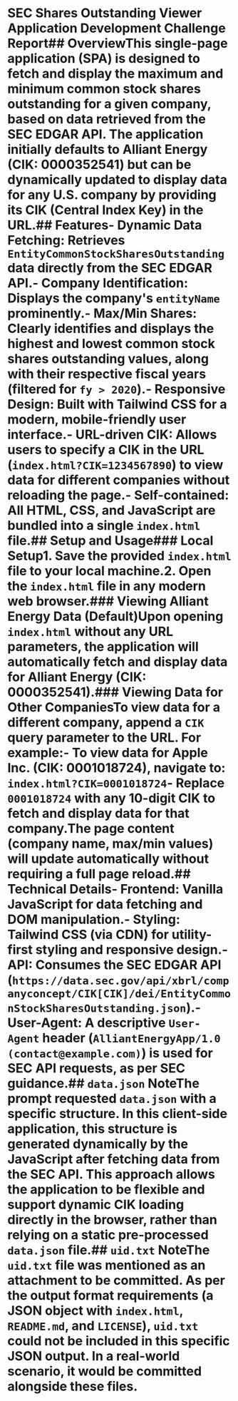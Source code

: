 # SEC Shares Outstanding Viewer Application Development Challenge Report## OverviewThis single-page application (SPA) is designed to fetch and display the maximum and minimum common stock shares outstanding for a given company, based on data retrieved from the SEC EDGAR API. The application initially defaults to Alliant Energy (CIK: 0000352541) but can be dynamically updated to display data for any U.S. company by providing its CIK (Central Index Key) in the URL.## Features- **Dynamic Data Fetching**: Retrieves `EntityCommonStockSharesOutstanding` data directly from the SEC EDGAR API.- **Company Identification**: Displays the company's `entityName` prominently.- **Max/Min Shares**: Clearly identifies and displays the highest and lowest common stock shares outstanding values, along with their respective fiscal years (filtered for `fy > 2020`).- **Responsive Design**: Built with Tailwind CSS for a modern, mobile-friendly user interface.- **URL-driven CIK**: Allows users to specify a CIK in the URL (`index.html?CIK=1234567890`) to view data for different companies without reloading the page.- **Self-contained**: All HTML, CSS, and JavaScript are bundled into a single `index.html` file.## Setup and Usage### Local Setup1.  Save the provided `index.html` file to your local machine.2.  Open the `index.html` file in any modern web browser.### Viewing Alliant Energy Data (Default)Upon opening `index.html` without any URL parameters, the application will automatically fetch and display data for **Alliant Energy (CIK: 0000352541)**.### Viewing Data for Other CompaniesTo view data for a different company, append a `CIK` query parameter to the URL. For example:- To view data for **Apple Inc. (CIK: 0001018724)**, navigate to: `index.html?CIK=0001018724`- Replace `0001018724` with any 10-digit CIK to fetch and display data for that company.The page content (company name, max/min values) will update automatically without requiring a full page reload.## Technical Details- **Frontend**: Vanilla JavaScript for data fetching and DOM manipulation.- **Styling**: Tailwind CSS (via CDN) for utility-first styling and responsive design.- **API**: Consumes the SEC EDGAR API (`https://data.sec.gov/api/xbrl/companyconcept/CIK[CIK]/dei/EntityCommonStockSharesOutstanding.json`).- **User-Agent**: A descriptive `User-Agent` header (`AlliantEnergyApp/1.0 (contact@example.com)`) is used for SEC API requests, as per SEC guidance.## `data.json` NoteThe prompt requested `data.json` with a specific structure. In this client-side application, this structure is generated dynamically by the JavaScript after fetching data from the SEC API. This approach allows the application to be flexible and support dynamic CIK loading directly in the browser, rather than relying on a static pre-processed `data.json` file.## `uid.txt` NoteThe `uid.txt` file was mentioned as an attachment to be committed. As per the output format requirements (a JSON object with `index.html`, `README.md`, and `LICENSE`), `uid.txt` could not be included in this specific JSON output. In a real-world scenario, it would be committed alongside these files.